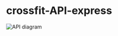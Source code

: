 # crossfit-API-express

![API diagram](https://user-images.githubusercontent.com/24535898/167309917-bb4dd7e5-e193-490f-9cc4-282b9edfcec5.png)
